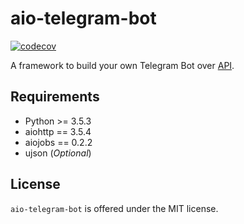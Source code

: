 # aio-telegram-bot
[![codecov](https://codecov.io/gh/v-v-vishnevskiy/aio-telegram-bot/branch/master/graph/badge.svg)](https://codecov.io/gh/v-v-vishnevskiy/aio-telegram-bot)

A framework to build your own Telegram Bot over [API](https://core.telegram.org/bots/api).


## Requirements
- Python >= 3.5.3
- aiohttp == 3.5.4
- aiojobs == 0.2.2
- ujson (_Optional_)


## License
`aio-telegram-bot` is offered under the MIT license.
